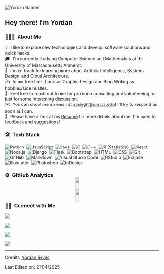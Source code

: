 ![Yordan Banner](https://yordanbtc.github.io/header.jpeg)

<h2>Hey there! I'm Yordan</h2>

<!-- ## 👋 &nbsp;Hey there! I'm Yordan -->

### 👨🏻‍💻 &nbsp;About Me

💡 &nbsp;I like to explore new technologies and develop software solutions and quick hacks.\
🎓 &nbsp;I'm currently studying Computer Science and Mathematics at the University of Massachusetts Amherst.\
🌱 &nbsp;I'm on track for learning more about Artificial Intelligence, Systems Design, and Cloud Architecture.\
✍️ &nbsp;In my free time, I pursue Graphic Design and Blog Writing as hobbies/side hustles.\
💬 &nbsp;Feel free to reach out to me for pro bono consulting and volunteering, or just for some interesting discussion.\
✉️ &nbsp;You can shoot me an email at avsingh@umass.edu! I'll try to respond as soon as I can.\
📄 &nbsp;Please have a look at my [Résumé](https://www.adityavsingh.com/resume.html) for more details about me. I'm open to feedback and suggestions!

### 🛠 &nbsp;Tech Stack

![Python](https://img.shields.io/badge/-Python-05122A?style=flat&logo=python)&nbsp;
![JavaScript](https://img.shields.io/badge/-JavaScript-05122A?style=flat&logo=javascript)&nbsp;
![Java](https://img.shields.io/badge/-Java-05122A?style=flat&logo=Java&logoColor=FFA518)&nbsp;
![C](https://img.shields.io/badge/-C-05122A?style=flat&logo=C&logoColor=A8B9CC)&nbsp;
![C++](https://img.shields.io/badge/-C++-05122A?style=flat&logo=C%2B%2B&logoColor=00599C)&nbsp;
![R (Statistics)](https://img.shields.io/badge/-R-05122A?style=flat&logo=R&logoColor=276DC3)&nbsp;
![React](https://img.shields.io/badge/-React-05122A?style=flat&logo=react)&nbsp;
![Node.js](https://img.shields.io/badge/-Node.js-05122A?style=flat&logo=node.js)&nbsp;
![Django](https://img.shields.io/badge/-Django-05122A?style=flat&logo=django&logoColor=092E20)&nbsp;
![Flask](https://img.shields.io/badge/-Flask-05122A?style=flat&logo=flask)&nbsp;
![Bootstrap](https://img.shields.io/badge/-Bootstrap-05122A?style=flat&logo=bootstrap&logoColor=563D7C)&nbsp;
![HTML](https://img.shields.io/badge/-HTML-05122A?style=flat&logo=HTML5)&nbsp;
![CSS](https://img.shields.io/badge/-CSS-05122A?style=flat&logo=CSS3&logoColor=1572B6)&nbsp;
![Git](https://img.shields.io/badge/-Git-05122A?style=flat&logo=git)&nbsp;
![GitHub](https://img.shields.io/badge/-GitHub-05122A?style=flat&logo=github)&nbsp;
![Markdown](https://img.shields.io/badge/-Markdown-05122A?style=flat&logo=markdown)&nbsp;
![Visual Studio Code](https://img.shields.io/badge/-Visual%20Studio%20Code-05122A?style=flat&logo=visual-studio-code&logoColor=007ACC)&nbsp;
![RStudio](https://img.shields.io/badge/-RStudio-05122A?style=flat&logo=rstudio)&nbsp;
![Eclipse](https://img.shields.io/badge/-Eclipse-05122A?style=flat&logo=eclipse-ide&logoColor=2C2255)&nbsp;
![Illustrator](https://img.shields.io/badge/-Illustrator-05122A?style=flat&logo=adobe-illustrator)&nbsp;
![Photoshop](https://img.shields.io/badge/-Photoshop-05122A?style=flat&logo=adobe-photoshop)&nbsp;
![InDesign](https://img.shields.io/badge/-InDesign-05122A?style=flat&logo=adobe-indesign)

### ⚙️ &nbsp;GitHub Analytics

<p align="center">
<div style="display:grid;align-items:center;justify-content:center">
<a href="https://github.com/yordanbtc">
  <img style="height:100%;width:49%;max-width: 100%" src="https://github-readme-stats-eight-theta.vercel.app/api?username=yordanbtc&show_icons=true&theme=algolia&include_all_commits=true&count_private=true"/>
  <img style="height:100%;width:49%;max-width: 100%" src="https://github-readme-stats-eight-theta.vercel.app/api/top-langs/?username=yordanbtc&layout=compact&langs_count=8&theme=algolia"/>
</a>
</div>
</p>

### 🤝🏻 &nbsp;Connect with Me

<p align="center">

<a href="https://linkedin.com/in/yordanbtc"><img src="https://img.shields.io/badge/-yordanbtc-0077B5?style=flat&logo=linkedin&logoColor=white"/></a>

<a href="https://instagram.com/adityavs_"><img src="https://img.shields.io/badge/-@yordanbtc-E4405F?style=flat&logo=Instagram&logoColor=white"/></a>

<a href="https://tiktok.com/yordanbtc"><img src="https://img.shields.io/badge/-@yordanbtc-1877F2?style=flat&logo=tiktok&logoColor=white"/></a>


<a href="https://wa.me/message/5TIANKNJM7HVL1"><img src="https://img.shields.io/badge/-@yordanbtc-19B63E?style=flat&logo=whatsapp&logoColor=white"/></a>

</p>

-----
Credits: [Yordan Reyes](https://github.com/yordanbtc)

Last Edited on: 21/04/2025